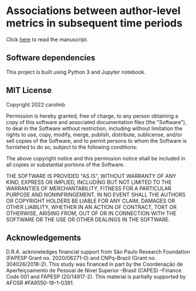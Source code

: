 # Associations between author-level metrics in subsequent time periods
Click [here](https://www.sciencedirect.com/science/article/abs/pii/S1751157721000894) to read the manuscript.

## Software dependencies

This project is built using Python 3 and Jupyter notebook.

## MIT License
Copyright 2022 carolmb

Permission is hereby granted, free of charge, to any person obtaining a copy of this software and associated documentation files (the "Software"), to deal in the Software without restriction, including without limitation the rights to use, copy, modify, merge, publish, distribute, sublicense, and/or sell copies of the Software, and to permit persons to whom the Software is furnished to do so, subject to the following conditions:

The above copyright notice and this permission notice shall be included in all copies or substantial portions of the Software.

THE SOFTWARE IS PROVIDED "AS IS", WITHOUT WARRANTY OF ANY KIND, EXPRESS OR IMPLIED, INCLUDING BUT NOT LIMITED TO THE WARRANTIES OF MERCHANTABILITY, FITNESS FOR A PARTICULAR PURPOSE AND NONINFRINGEMENT. IN NO EVENT SHALL THE AUTHORS OR COPYRIGHT HOLDERS BE LIABLE FOR ANY CLAIM, DAMAGES OR OTHER LIABILITY, WHETHER IN AN ACTION OF CONTRACT, TORT OR OTHERWISE, ARISING FROM, OUT OF OR IN CONNECTION WITH THE SOFTWARE OR THE USE OR OTHER DEALINGS IN THE SOFTWARE.

## Acknowledgements
D.R.A. acknowledges financial support from São Paulo Research Foundation (FAPESP Grant no. 2020/06271-0) and CNPq-Brazil (Grant no. 304026/2018-2). This study was financed in part by the Coordenação de Aperfeiçoamento de Pessoal de Nível Superior –Brasil (CAPES) –Finance Code 001 and FAPESP (20/14817-2). This material is partially supported by AFOSR #FA9550-19-1-0391.